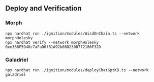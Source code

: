 ## Deploy and Verification

### Morph

```shell
npx hardhat run ./ignition/modules/WisdOnChain.ts --network morphHolesky
npx hardhat verify --network morphHolesky 0xe368F5948c7aFaD6fB1A92b08D230D772186F32D
```

### Galadriel

```shell
npx hardhat run ./ignition/modules/deployChatGptKB.ts --network galadriel
```
